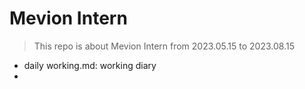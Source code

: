 # Mevion Intern
> This repo is about Mevion Intern from 2023.05.15 to 2023.08.15

- daily working.md: working diary
- 